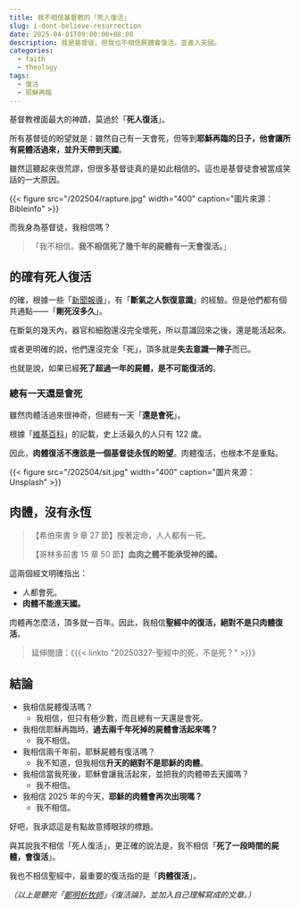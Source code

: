```yaml
---
title: 我不相信基督教的「死人復活」
slug: i-dont-believe-resurrection
date: 2025-04-01T09:00:00+08:00
description: 我是基督徒，但我也不相信屍體會復活，並進入天國。
categories:
  - faith
  - theology
tags:
  - 復活
  - 耶穌再臨
---
```


基督教裡面最大的神蹟，莫過於「**死人復活**」。

所有基督徒的盼望就是：雖然自己有一天會死，但等到**耶穌再臨的日子，他會讓所有屍體活過來，並升天帶到天國**。

雖然這聽起來很荒謬，但很多基督徒真的是如此相信的。這也是基督徒會被當成笑話的一大原因。

{{< figure src="/202504/rapture.jpg" width="400" caption="圖片來源：Bibleinfo" >}}

而我身為基督徒，我相信嗎？

> 「我不相信。**我不相信死了幾千年的屍體有一天會復活。**」

## 的確有死人復活

的確，根據一些「[新聞報導](https://news.housefun.com.tw/news/article/332036406015.html)」，有「**斷氣之人恢復意識**」的經驗。但是他們都有個共通點——「**剛死沒多久**」。

在斷氣的幾天內，器官和細胞還沒完全壞死，所以意識回來之後，還是能活起來。

或者更明確的說，他們還沒完全「死」，頂多就是**失去意識一陣子**而已。

也就是說，如果已經**死了超過一年的屍體，是不可能復活的**。

### 總有一天還是會死

雖然肉體活過來很神奇，但總有一天「**還是會死**」。

根據「[維基百科](https://zh.wikipedia.org/zh-tw/%E8%B6%85%E7%B4%9A%E4%BA%BA%E7%91%9E)」的記載，史上活最久的人只有 122 歲。

因此，**肉體復活不應該是一個基督徒永恆的盼望**。肉體復活，也根本不是重點。

{{< figure src="/202504/sit.jpg" width="400" caption="圖片來源：Unsplash" >}}

## 肉體，沒有永恆

> 【希伯來書 9 章 27 節】按著定命，人人都有一死。
>
> 【哥林多前書 15 章 50 節】**血肉之體不能承受神的國。**

這兩個經文明確指出：

- 人都會死。
- **肉體不能進天國。**

肉體再怎麼活，頂多就一百年。因此，我相信**聖經中的復活，絕對不是只肉體復活**。

> 延伸閱讀：《{{< linkto "20250327-聖經中的死，不是死？" >}}》

## 結論

- 我相信屍體復活嗎？
  - 我相信，但只有極少數，而且總有一天還是會死。
- 我相信耶穌再臨時，**過去兩千年死掉的屍體會活起來嗎？**
  - 我不相信。
- 我相信兩千年前，耶穌屍體有復活嗎？
  - 我不知道，但我相信**升天的絕對不是耶穌的肉體**。
- 我相信當我死後，耶穌會讓我活起來，並把我的肉體帶去天國嗎？
  - 我不相信。
- 我相信 2025 年的今天，**耶穌的肉體會再次出現嗎？**
  - 我不相信。

好吧，我承認這是有點故意搏眼球的標題。

與其說我不相信「死人復活」，更正確的說法是，我不相信「**死了一段時間的屍體，會復活**」。

我也不相信聖經中，最重要的復活指的是「**肉體復活**」。

_（以上是聽完「[鄭明析牧師](https://cgm.org.tw/about-us/about-josha)」《復活論》，並加入自己理解寫成的文章。）_
